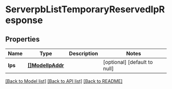 # ServerpbListTemporaryReservedIpResponse

## Properties
Name | Type | Description | Notes
------------ | ------------- | ------------- | -------------
**Ips** | [**[]ModelIpAddr**](modelIPAddr.md) |  | [optional] [default to null]

[[Back to Model list]](../README.md#documentation-for-models) [[Back to API list]](../README.md#documentation-for-api-endpoints) [[Back to README]](../README.md)


